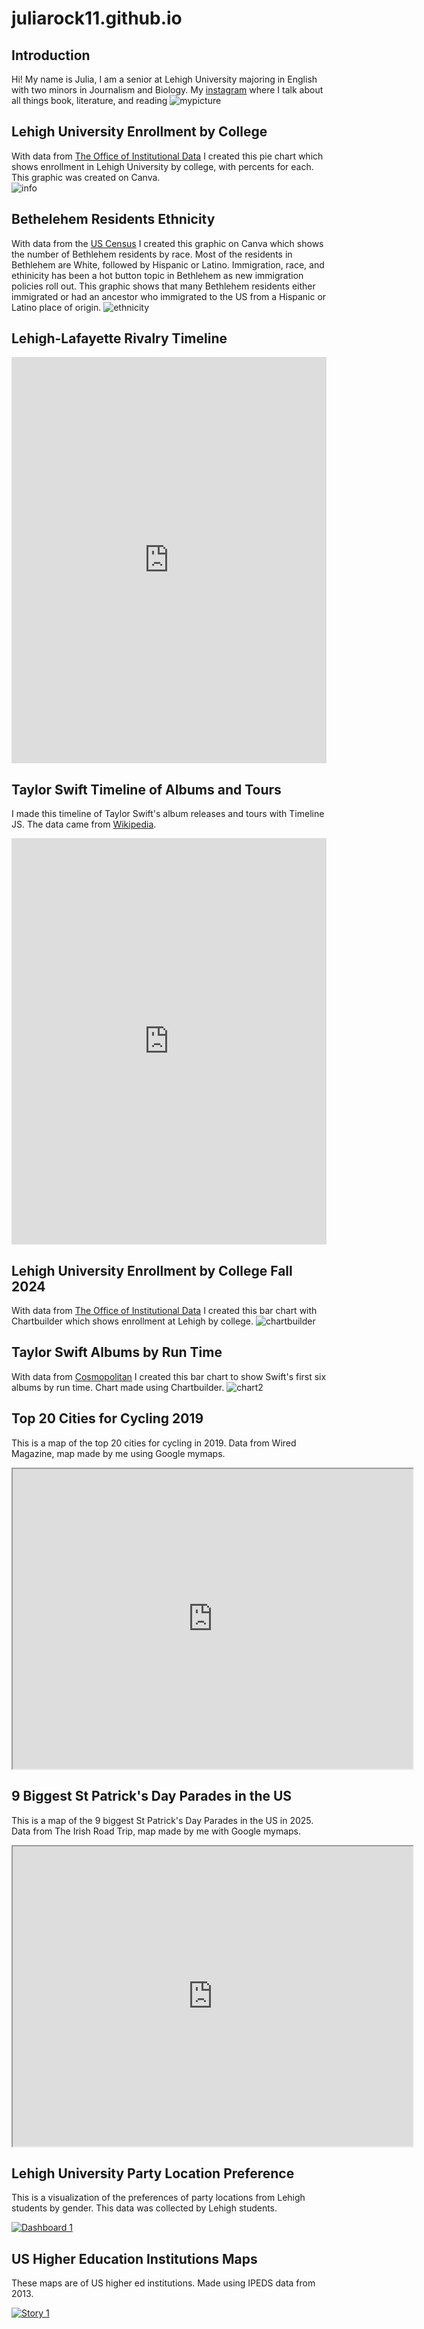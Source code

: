 # juliarock11.github.io
## Introduction
Hi! My name is Julia, I am a senior at Lehigh University majoring in English with two minors in Journalism and Biology. 
My [instagram](https://www.instagram.com/jules.reads.books?igsh=MTl1MnNha2tmeTI3MQ%3D%3D&utm_source=qr) where I talk about all things book, literature, and reading 
![mypicture](https://github.com/juliarock11/juliarock11.github.io/blob/main/AE5E4963-75B7-4556-B4E9-0B48BC868C58.JPG?raw=true)

## Lehigh University Enrollment by College
With data from [The Office of Institutional Data](https://data.lehigh.edu/sites/data.lehigh.edu/files/LUprofile_2024.pdf) I created this pie chart which shows enrollment in Lehigh University by college, with percents for each. This graphic was created on Canva.  
![info](https://github.com/juliarock11/juliarock11.github.io/blob/main/Info.png?raw=true)

## Bethelehem Residents Ethnicity
With data from the [US Census](https://data.census.gov/profile/Bethlehem_city,_Pennsylvania?g=160XX00US4206088#race-and-ethnicity) I created this graphic on Canva which shows the number of Bethlehem residents by race. Most of the residents in Bethlehem are White, followed by Hispanic or Latino. Immigration, race, and ethinicity has been a hot button topic in Bethlehem as new immigration policies roll out. This graphic shows that many Bethlehem residents either immigrated or had an ancestor who immigrated to the US from a Hispanic or Latino place of origin. 
![ethnicity](https://github.com/juliarock11/juliarock11.github.io/blob/main/ethnicity.png?raw=true) 

## Lehigh-Lafayette Rivalry Timeline
<iframe src='https://cdn.knightlab.com/libs/timeline3/latest/embed/index.html?source=v2:2PACX-1vRP3MTaBR8Mqo4dX332977-C54jeYwWIT9mpJm60FR9oQiy8Yh5Z3buMigFkvKzSmnMJTGUzBprsDGT&font=Default&lang=en&initial_zoom=2&height=650' width='100%' height='650' webkitallowfullscreen mozallowfullscreen allowfullscreen frameborder='0'></iframe>

## Taylor Swift Timeline of Albums and Tours

I made this timeline of Taylor Swift's album releases and tours with Timeline JS. The data came from [Wikipedia](https://en.wikipedia.org/wiki/Taylor_Swift). 
<iframe src='https://cdn.knightlab.com/libs/timeline3/latest/embed/index.html?source=v2:2PACX-1vSxlDkX-YlEfHoaEj6tBDfMaXStrLxb5Jb1pOzV7BxEPFOxW_hDmXYV9akPgD3spz5QbqJXeDJ_2oOO&font=Default&lang=en&initial_zoom=2&height=650' width='100%' height='650' webkitallowfullscreen mozallowfullscreen allowfullscreen frameborder='0'></iframe>

## Lehigh University Enrollment by College Fall 2024
With data from [The Office of Institutional Data](https://data.lehigh.edu/sites/data.lehigh.edu/files/LUprofile_2024.pdf) I created this bar chart with Chartbuilder which shows enrollment at Lehigh by college. 
![chartbuilder](https://github.com/juliarock11/juliarock11.github.io/blob/main/chartbuilder.png?raw=true) 

## Taylor Swift Albums by Run Time
With data from [Cosmopolitan](https://www.cosmopolitan.com/uk/entertainment/a44471722/taylor-swift-albums/) I created this bar chart to show Swift's first six albums by run time. Chart made using Chartbuilder. 
![chart2](https://github.com/juliarock11/juliarock11.github.io/blob/main/chart2.png?raw=true)

## Top 20 Cities for Cycling 2019
This is a map of the top 20 cities for cycling in 2019. Data from Wired Magazine, map made by me using Google mymaps. 
<iframe src="https://www.google.com/maps/d/u/0/embed?mid=1FZ3tMUptcYugGNV8d9zoJYmzPTVLnlY&ehbc=2E312F" width="640" height="480"></iframe>

## 9 Biggest St Patrick's Day Parades in the US
This is a map of the 9 biggest St Patrick's Day Parades in the US in 2025. Data from The Irish Road Trip, map made by me with Google mymaps.
<iframe src="https://www.google.com/maps/d/u/0/embed?mid=1NFecH6Lmtzh2CcHYAbiF_3YvklrtmC0&ehbc=2E312F" width="640" height="480"></iframe>

## Lehigh University Party Location Preference 
This is a visualization of the preferences of party locations from Lehigh students by gender. This data was collected by Lehigh students. 
<div class='tableauPlaceholder' id='viz1743519455136' style='position: relative'><noscript><a href='#'><img alt='Dashboard 1 ' src='https:&#47;&#47;public.tableau.com&#47;static&#47;images&#47;pa&#47;partydatatableau&#47;Dashboard1&#47;1_rss.png' style='border: none' /></a></noscript><object class='tableauViz' style='display:none;'><param name='host_url' value='https%3A%2F%2Fpublic.tableau.com%2F' /> <param name='embed_code_version' value='3' /> <param name='site_root' value='' /><param name='name' value='partydatatableau&#47;Dashboard1' /><param name='tabs' value='no' /><param name='toolbar' value='yes' /><param name='static_image' value='https:&#47;&#47;public.tableau.com&#47;static&#47;images&#47;pa&#47;partydatatableau&#47;Dashboard1&#47;1.png' /> <param name='animate_transition' value='yes' /><param name='display_static_image' value='yes' /><param name='display_spinner' value='yes' /><param name='display_overlay' value='yes' /><param name='display_count' value='yes' /><param name='language' value='en-US' /><param name='filter' value='publish=yes' /></object></div> <script type='text/javascript'> var divElement = document.getElementById('viz1743519455136'); var vizElement = divElement.getElementsByTagName('object')[0]; if ( divElement.offsetWidth > 800 ) { vizElement.style.width='100%';vizElement.style.height=(divElement.offsetWidth*0.75)+'px';} else if ( divElement.offsetWidth > 500 ) { vizElement.style.width='100%';vizElement.style.height=(divElement.offsetWidth*0.75)+'px';} else { vizElement.style.width='100%';vizElement.style.height='727px';} var scriptElement = document.createElement('script'); scriptElement.src = 'https://public.tableau.com/javascripts/api/viz_v1.js'; vizElement.parentNode.insertBefore(scriptElement, vizElement); </script>

## US Higher Education Institutions Maps
These maps are of US higher ed institutions. Made using IPEDS data from 2013. 
<div class='tableauPlaceholder' id='viz1743695064569' style='position: relative'><noscript><a href='#'><img alt='Story 1 ' src='https:&#47;&#47;public.tableau.com&#47;static&#47;images&#47;IP&#47;IPEDsDataMap&#47;Story1&#47;1_rss.png' style='border: none' /></a></noscript><object class='tableauViz' style='display:none;'><param name='host_url' value='https%3A%2F%2Fpublic.tableau.com%2F' /> <param name='embed_code_version' value='3' /> <param name='site_root' value='' /><param name='name' value='IPEDsDataMap&#47;Story1' /><param name='tabs' value='no' /><param name='toolbar' value='yes' /><param name='static_image' value='https:&#47;&#47;public.tableau.com&#47;static&#47;images&#47;IP&#47;IPEDsDataMap&#47;Story1&#47;1.png' /> <param name='animate_transition' value='yes' /><param name='display_static_image' value='yes' /><param name='display_spinner' value='yes' /><param name='display_overlay' value='yes' /><param name='display_count' value='yes' /><param name='language' value='en-US' /><param name='filter' value='publish=yes' /></object></div> <script type='text/javascript'> var divElement = document.getElementById('viz1743695064569'); var vizElement = divElement.getElementsByTagName('object')[0]; vizElement.style.width='1016px';vizElement.style.height='991px'; var scriptElement = document.createElement('script'); scriptElement.src = 'https://public.tableau.com/javascripts/api/viz_v1.js'; vizElement.parentNode.insertBefore(scriptElement, vizElement); </script>
